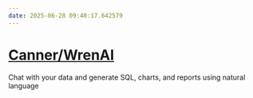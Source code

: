 ```yaml
---
date: 2025-06-28 09:40:17.642579
---
```


# [Canner/WrenAI](https://github.com/Canner/WrenAI)

Chat with your data and generate SQL, charts, and reports using natural language